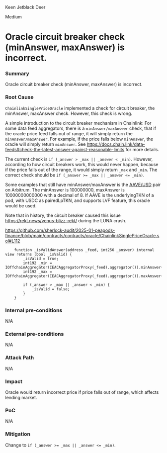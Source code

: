 Keen Jetblack Deer

Medium

# Oracle circuit breaker check (minAnswer, maxAnswer) is incorrect.


### Summary

Oracle circuit breaker check (minAnswer, maxAnswer) is incorrect.

### Root Cause

`ChainlinkSinglePriceOracle` implemented a check for circuit breaker, the minAnswer, maxAnswer check. However, this check is wrong.

A simple introduction to the circuit breaker mechanism in Chainlink: For some data feed aggregators, there is a `minAnswer/maxAnswer` check, that if the oracle price feed falls out of range, it will simply return the `minAnswer/maxAnswer`. For example, if the price falls below `minAnswer`, the oracle will simply return `minAnswer`. See https://docs.chain.link/data-feeds#check-the-latest-answer-against-reasonable-limits for more details.

The current check is `if (_answer > _max || _answer < _min)`. However, according to how circuit breakers work, this would never happen, because if the price falls out of the range, it would simply return `_max` and `_min`. The correct check should be `if (_answer >= _max || _answer <= _min)`.

Some examples that still have minAnswer/maxAnswer is the [AAVE/USD](https://arbiscan.io/address/0x3c6AbdA21358c15601A3175D8dd66D0c572cc904#readContract) pair on Arbitrum. The minAnswer is 100000000, maxAnswer is 10000000000000 with a decimal of 8. If AAVE is the underlyingTKN of a pod, with USDC as pairedLpTKN, and supports LVF feature, this oracle would be used.

Note that in history, the circuit breaker caused this issue https://rekt.news/venus-blizz-rekt/ during the LUNA crash.

https://github.com/sherlock-audit/2025-01-peapods-finance/blob/main/contracts/contracts/oracle/ChainlinkSinglePriceOracle.sol#L112

```solidity
    function _isValidAnswer(address _feed, int256 _answer) internal view returns (bool _isValid) {
        _isValid = true;
        int192 _min = IOffchainAggregator(IEACAggregatorProxy(_feed).aggregator()).minAnswer();
        int192 _max = IOffchainAggregator(IEACAggregatorProxy(_feed).aggregator()).maxAnswer();

        if (_answer > _max || _answer < _min) {
            _isValid = false;
        }
    }
```


### Internal pre-conditions

N/A

### External pre-conditions

N/A

### Attack Path

N/A

### Impact

Oracle would return incorrect price if price falls out of range, which affects lending market.

### PoC

N/A

### Mitigation

Change to `if (_answer >= _max || _answer <= _min)`.